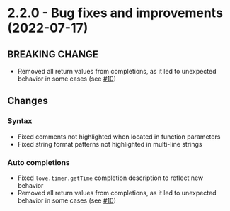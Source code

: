 # 2.2.0 - Bug fixes and improvements (2022-07-17)

## BREAKING CHANGE
* Removed all return values from completions, as it led to unexpected behavior in some cases (see [#10](https://github.com/szensk/subllualove/issues/10))


## Changes

### Syntax

* Fixed comments not highlighted when located in function parameters
* Fixed string format patterns not highlighted in multi-line strings

### Auto completions

* Fixed `love.timer.getTime` completion description to reflect new behavior
* Removed all return values from completions, as it led to unexpected behavior in some cases (see [#10](https://github.com/szensk/subllualove/issues/10))
